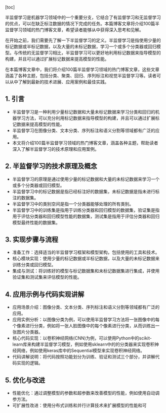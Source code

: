
[toc]                    
                
                
半监督学习是机器学习领域中的一个重要分支，它结合了有监督学习和无监督学习的优点，可以在缺乏标注数据的情况下完成的任务。本篇博客文章将介绍100篇半监督学习领域的热门博客文章，希望读者能够从中获得深入思考和见解。

在开始之前，我们需要先了解一下半监督学习的定义。半监督学习是指使用少量的标记数据或半标记数据，以及大量的未标记数据，学习一个或多个分类器或回归模型。与传统的无监督学习相比，半监督学习可以更好地利用标记数据来指导模型的构建，并且可以通过扩展标记数据来提高模型的性能。

在本篇博客文章中，我们将介绍100篇半监督学习领域的热门博客文章，这些文章涵盖了各种主题，包括分类、聚类、回归、序列标注和视觉半监督学习等。读者可以从中了解到最新的技术进展、应用案例和最佳实践。

## 1. 引言

- 半监督学习是一种利用少量标记数据和大量未标记数据来学习分类和回归的机器学习方法，可以充分利用标记数据来指导模型的构建，并且可以通过扩展标记数据来提高模型的性能。
- 半监督学习在图像分类、文本分类、序列标注和语义分割等领域都有广泛的应用。
- 本文将介绍100篇半监督学习领域的热门博客文章，涵盖各种主题，帮助读者深入了解半监督学习的技术原理和应用案例。

## 2. 半监督学习的技术原理及概念

- 半监督学习的原理是通过使用少量的标记数据和大量的未标记数据来学习一个或多个分类器或回归模型。
- 半监督学习中的标记数据是指已经标注好的数据集，未标记数据是指未进行标注的数据集。
- 半监督学习中的类别空间是指一个分类器能够处理的所有类别。
- 半监督学习中的训练集是指用于训练分类器和回归模型的数据集，验证集是指用于评估分类器和回归模型性能的数据集，测试集是指用于评估分类器和回归模型最终性能的数据集。

## 3. 实现步骤与流程

- 准备工作：选择适当的半监督学习框架和模型架构，包括使用的工具和技术。
- 核心模块实现：使用少量的标记数据或半标记数据，以及大量的未标记数据来训练分类或回归模型。
- 集成与测试：将训练好的模型与标记数据集和未标记数据集进行集成，并使用验证集和测试集来评估模型的性能。

## 4. 应用示例与代码实现讲解

- 应用场景介绍：图像分类、文本分类、序列标注和语义分割等领域都有广泛的应用。
- 应用实例分析：以图像分类为例，可以使用半监督学习方法将一张图像中的每个像素进行分类，例如将一张人脸图像中的每个像素进行分类，从而训练出一张图片分类器。
- 核心代码实现：以卷积神经网络(CNN)为例，可以使用Python中的scikit-learn库来构建半监督学习模型，例如使用sklearn中的的分类器来实现卷积神经网络，例如使用keras库中的Sequential模型来实现卷积神经网络。
- 代码讲解说明：将代码按照功能划分为训练、验证和测试三个部分，并讲解代码实现的逻辑。

## 5. 优化与改进

- 性能优化：通过调整模型的参数和超参数来改善模型的性能，例如使用自动调参方法。
- 可扩展性改进：使用分布式训练和并行计算技术来扩展模型的性能和可

